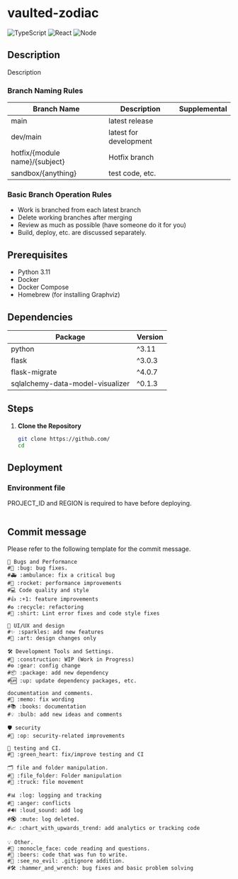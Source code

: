 # vaulted-zodiac

<!-- ![Build Status](https://img.shields.io/github/actions/workflow/status/shoot649854/vaulted-zodiac/ci.yml?branch=main)
![License](https://img.shields.io/github/license/shoot649854/vaulted-zodiac)
![Version](https://img.shields.io/github/package-json/v/shoot649854/vaulted-zodiac?private=true)
![Dependencies](https://img.shields.io/librariesio/github/shoot649854/vaulted-zodiac?private=true)
![Dev Dependencies](https://img.shields.io/librariesio/github/shoot649854/vaulted-zodiac?private=true&type=dev)
![Issues](https://img.shields.io/github/issues/shoot649854/vaulted-zodiac) -->
<!-- ![Python](https://img.shields.io/badge/-Python-F9DC3E.svg?logo=python&style=flat) -->
<!-- ![Flask](https://img.shields.io/badge/-Flask-000000.svg?logo=flask&style=flat) -->
<!-- ![Python Version](https://im/g.shields.io/badge/python-3.11-blue) -->

![TypeScript](https://img.shields.io/badge/-TypeScript-007ACC.svg?logo=typescript&style=flat)
![React](https://img.shields.io/badge/React-18.3.3-blue)
![Node](https://img.shields.io/badge/Node-20.14.10-green)

## Description

Description

### Branch Naming Rules

| Branch Name                    | Description            | Supplemental |
| ------------------------------ | ---------------------- | ------------ |
| main                           | latest release         |              |
| dev/main                       | latest for development |              |
| hotfix/{module name}/{subject} | Hotfix branch          |              |
| sandbox/{anything}             | test code, etc.        |              |

### Basic Branch Operation Rules

- Work is branched from each latest branch
- Delete working branches after merging
- Review as much as possible (have someone do it for you)
- Build, deploy, etc. are discussed separately.

## Prerequisites

- Python 3.11
- Docker
- Docker Compose
- Homebrew (for installing Graphviz)

## Dependencies

| Package                          | Version |
| -------------------------------- | ------- |
| python                           | ^3.11   |
| flask                            | ^3.0.3  |
| flask-migrate                    | ^4.0.7  |
| sqlalchemy-data-model-visualizer | ^0.1.3  |

## Steps

1. **Clone the Repository**

   ```bash
   git clone https://github.com/
   cd
   ```

## Deployment

### Environment file

PROJECT_ID and REGION is required to have before deploying.

```bash

```

## Commit message

Please refer to the following template for the commit message.

```plaintext
🐞 Bugs and Performance
#🐛 :bug: bug fixes.
#🚑 :ambulance: fix a critical bug
#🚀 :rocket: performance improvements
#💻 Code quality and style
#👍 :+1: feature improvements
#♻️ :recycle: refactoring
#👕 :shirt: Lint error fixes and code style fixes

🎨 UI/UX and design
#✨ :sparkles: add new features
#🎨 :art: design changes only

🛠️ Development Tools and Settings.
#🚧 :construction: WIP (Work in Progress)
#⚙ :gear: config change
#📦 :package: add new dependency
#🆙 :up: update dependency packages, etc.

documentation and comments.
#📝 :memo: fix wording
#📚 :books: documentation
#💡 :bulb: add new ideas and comments

🛡️ security
#👮 :op: security-related improvements

🧪 testing and CI.
#💚 :green_heart: fix/improve testing and CI

🗂️ file and folder manipulation.
#📂 :file_folder: Folder manipulation
#🚚 :truck: file movement

#📊 :log: logging and tracking
#💢 :anger: conflicts
#🔊 :loud_sound: add log
#🔇 :mute: log deleted.
#📈 :chart_with_upwards_trend: add analytics or tracking code

💡 Other.
#🧐 :monocle_face: code reading and questions.
#🍻 :beers: code that was fun to write.
#🙈 :see_no_evil: .gitignore addition.
#🛠️ :hammer_and_wrench: bug fixes and basic problem solving
```
